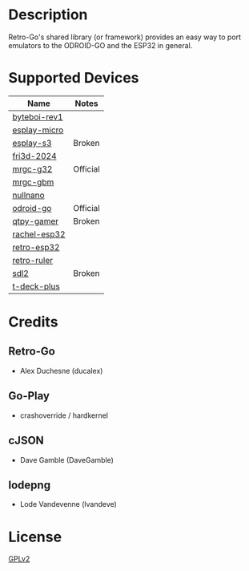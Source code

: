 # Description

Retro-Go's shared library (or framework) provides an easy way to port emulators to the ODROID-GO and the ESP32 in general.


# Supported Devices

| Name                                                          | Notes |
|---------------------------------------------------------------|--------|
| [byteboi-rev1](targets/byteboi-rev1/docs/README.md)           |   |
| [esplay-micro](targets/esplay-micro/docs/README.md)           |   |
| [esplay-s3](targets/esplay-s3/docs/README.md)                 | Broken |
| [fri3d-2024](targets/fri3d-2024/docs/README.md)               |   |
| [mrgc-g32](targets/mrgc-g32/docs/README.md)                   | Official |
| [mrgc-gbm](targets/mrgc-gbm/docs/README.md)                   |  |
| [nullnano](targets/nullnano/docs/README.md)                   |  |
| [odroid-go](targets/odroid-go/docs/README.md)                 | Official |
| [qtpy-gamer](targets/qtpy-gamer/docs/README.md)               | Broken |
| [rachel-esp32](targets/rachel-esp32/docs/README.md)           |   |
| [retro-esp32](targets/retro-esp32/docs/README.md)             |   |
| [retro-ruler](targets/retro-ruler-V1/docs/README.md)          |   |
| [sdl2](targets/sdl2/docs/README.md)                           | Broken |
| [t-deck-plus](targets/t-deck-plus/docs/README.md)             |  |


# Credits

## Retro-Go
- Alex Duchesne (ducalex)

## Go-Play
- crashoverride / hardkernel

## cJSON
- Dave Gamble (DaveGamble)

## lodepng
- Lode Vandevenne (lvandeve)

# License
[GPLv2](COPYING)

